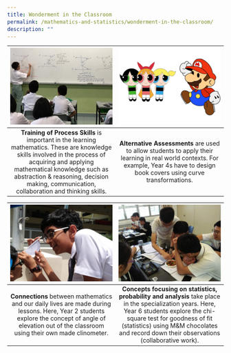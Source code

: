 ```yaml
---
title: Wonderment in the Classroom
permalink: /mathematics-and-statistics/wonderment-in-the-classroom/
description: ""
---
```

<table>
	<thead>
		<tr>
			<th style="width: 49%; align: center">
					<img src="/images/Mathematics/maths10.jpg" style="max-height:100%; max-width:100%">
			</th>
			<th style="width: 49%; align: center">
					<img src="/images/Mathematics/maths11.jpg" style="max-height:100%; max-width:100%">
			</th>
		</tr>
	</thead>
	<tbody>
		<tr>
			<td style="text-align:center"> 
				<b>Training of Process Skills</b>&nbsp;is important in the learning mathematics. These are knowledge skills involved in the process of acquiring and applying mathematical knowledge such as abstraction &amp; reasoning, decision making, communication, collaboration and thinking skills.
			</td>
			<td style="text-align:center">
				<b>Alternative Assessments</b>&nbsp;are used to allow students to apply their learning in real world contexts. For example, Year 4s have to design book covers using curve transformations.
			</td>
		</tr>
	</tbody>
</table>

<table>
	<thead>
		<tr>
			<th style="width: 49%; align: center">
					<img src="/images/Mathematics/maths3.jpg" style="max-height:100%; max-width:100%">
			</th>
			<th style="width: 49%; align: center">
					<img src="/images/Mathematics/maths1.jpg" style="max-height:100%; max-width:100%">
			</th>
		</tr>
	</thead>
	<tbody>
		<tr>
			<td style="text-align:center"> 
				<b>Connections</b>&nbsp;between mathematics and our daily lives are made during lessons. Here, Year 2 students explore the concept of angle of elevation out of the classroom using their own made clinometer.
			</td>
			<td style="text-align:center">
				<b>Concepts focusing on statistics, probability and analysis</b>&nbsp;take place in the specialization years. Here, Year 6 students explore the chi-square test for goodness of fit (statistics) using M&amp;M chocolates and record down their observations (collaborative work).
			</td>
		</tr>
	</tbody>
</table>